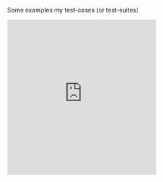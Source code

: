 Some examples my test-cases (or test-suites) 
<iframe src="https://assets.pinterest.com/ext/embed.html?id=488851734560396735" height="359" width="345" frameborder="0" scrolling="no" ></iframe>
